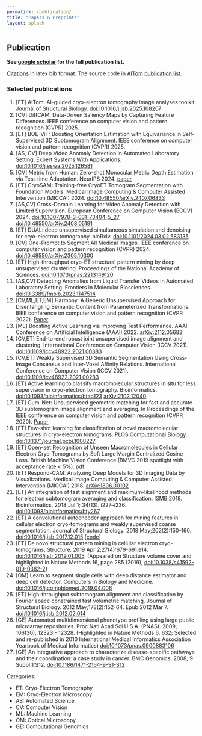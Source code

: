 ```yaml
---
permalink: /publication/
title: "Papers & Preprints"
layout: splash
---
```

## Publication

**See [google scholar](https://scholar.google.com/citations?hl=en&user=Y3Cqt0cAAAAJ&view_op=list_works&sortby=pubdate) for the full publication list.** 

[Citations](https://raw.githubusercontent.com/xulabs/xulabs.github.io/master/doc/reference_xulab.bib) in latex bib format. The source code in [AITom](https://github.com/xulabs/aitom) [publication list](https://github.com/xulabs/aitom/blob/master/doc/publications.md).

### Selected publications
1. [ET] AITom: AI-guided cryo-electron tomography image analyses toolkit. Journal of Structural Biology. [doi:10.1016/j.jsb.2025.108207](https://doi.org/10.1016/j.jsb.2025.108207)
1. [CV] DiffCAM: Data-Driven Saliency Maps by Capturing Feature Differences. IEEE conference on computer vision and pattern recognition (CVPR) 2025.
1. [ET] BOE-ViT: Boosting Orientation Estimation with Equivariance in Self-Supervised 3D Subtomogram Alignment. IEEE conference on computer vision and pattern recognition (CVPR) 2025. 
1. [AS, CV] Deep Video Anomaly Detection in Automated Laboratory Setting. Expert Systems With Applications. [doi:10.1016/j.eswa.2025.126581](https://doi.org/10.1016/j.eswa.2025.126581)
1. [CV] Metric from Human: Zero-shot Monocular Metric Depth Estimation via Test-time Adaptation. NeurIPS 2024. [paper](https://openreview.net/pdf?id=GA8TVtxudf)
1. [ET] CryoSAM: Training-free CryoET Tomogram Segmentation with Foundation Models. Medical Image Computing & Computer Assisted Intervention (MICCAI) 2024. [doi:10.48550/arXiv.2407.06833](https://doi.org/10.48550/arXiv.2407.06833)
1. [AS,CV] Cross-Domain Learning for Video Anomaly Detection with Limited Supervision. European Conference on Computer Vision (ECCV) 2024. [doi:10.1007/978-3-031-73404-5_27](https://doi.org/10.1007/978-3-031-73404-5_27) [doi:10.48550/arXiv.2408.05191](https://doi.org/10.48550/arXiv.2408.05191)
1. [ET] DUAL: deep unsupervised simultaneous simulation and denoising for cryo-electron tomography. bioRxiv. [doi:10.1101/2024.03.02.583135](https://doi.org/10.1101/2024.03.02.583135)
1. [CV] One-Prompt to Segment All Medical Images. IEEE conference on computer vision and pattern recognition (CVPR) 2024. [doi:10.48550/arXiv.2305.10300](https://doi.org/10.48550/arXiv.2305.10300)
1. [ET] High-throughput cryo-ET structural pattern mining by deep unsupervised clustering. Proceedings of the National Academy of Sciences. [doi:10.1073/pnas.2213149120](https://www.pnas.org/doi/10.1073/pnas.2213149120)
1. [AS,CV] Detecting Anomalies from Liquid Transfer Videos in Automated Laboratory Setting. Frontiers in Molecular Biosciences. [doi:10.3389/fmolb.2023.1147514](https://doi.org/10.3389/fmolb.2023.1147514)
1. [CV,ML,ET,EM] Harmony: A Generic Unsupervised Approach for Disentangling Semantic Content from Parameterized Transformations. IEEE conference on computer vision and pattern recognition (CVPR 2022). [Paper](https://openaccess.thecvf.com/content/CVPR2022/html/Uddin_Harmony_A_Generic_Unsupervised_Approach_for_Disentangling_Semantic_Content_From_CVPR_2022_paper.html)
1. [ML] Boosting Active Learning via Improving Test Performance. AAAI Conference on Artificial Intelligence (AAAI) 2022. [arXiv:2112.05683](https://arxiv.org/abs/2112.05683)
1. [CV,ET] End-to-end robust joint unsupervised image alignment and clustering. International Conference on Computer Vision (ICCV 2021). [doi:10.1109/iccv48922.2021.00383](https://doi.org/10.1109/iccv48922.2021.00383)
1. [CV,ET] Weakly Supervised 3D Semantic Segmentation Using Cross-Image Consensus and Inter-Voxel Affinity Relations. International Conference on Computer Vision (ICCV 2021). [doi:10.1109/icv48922.2021.00283](https://doi.org/10.1109/iccv48922.2021.00283)
1. [ET] Active learning to classify macromolecular structures in situ for less supervision in cryo-electron tomography. Bioinformatics. [doi:10.1093/bioinformatics/btab123](https://doi.org/10.1093/bioinformatics/btab123) [arXiv:2102.12040](https://arxiv.org/abs/2102.12040)
1. [ET] Gum-Net: Unsupervised geometric matching for fast and accurate 3D subtomogram image alignment and averaging. In Proceedings of the IEEE conference on computer vision and pattern recognition (CVPR 2020). [Paper](http://openaccess.thecvf.com/content_CVPR_2020/html/Zeng_Gum-Net_Unsupervised_Geometric_Matching_for_Fast_and_Accurate_3D_Subtomogram_CVPR_2020_paper.html)
1. [ET] Few-shot learning for classification of novel macromolecular structures in cryo-electron tomograms. PLOS Computational Biology. [doi:10.1371/journal.pcbi.1008227](https://doi.org/10.1371/journal.pcbi.1008227)
1. [ET] Open-set Recognition of Unseen Macromolecules in Cellular Electron Cryo-Tomograms by Soft Large Margin Centralized Cosine Loss. British Machine Vision Conference (BMVC 2019 spotlight with acceptance rate < 5%). [pdf](https://www.google.com/url?q=https%3A%2F%2Fbmvc2019.org%2Fwp-content%2Fuploads%2Fpapers%2F0347-paper.pdf&sa=D&sntz=1&usg=AFQjCNHsPGgSr-V9nd4XQgRo6XrbD-Gw3g)
1. [ET] Respond-CAM: Analyzing Deep Models for 3D Imaging Data by Visualizations. Medical Image Computing & Computer Assisted Intervention (MICCAI) 2018. [arXiv:1806.00102](https://www.google.com/url?q=https%3A%2F%2Farxiv.org%2Fabs%2F1806.00102&sa=D&sntz=1&usg=AFQjCNGgP4R3YTn18pWjf3tItO1EJcBocg)
1. [ET] An integration of fast alignment and maximum-likelihood methods for electron subtomogram averaging and classification. ISMB 2018. Bioinformatics. 2018 Jul 1; 34(13): i227–i236\. [doi:10.1093/bioinformatics/bty267](https://www.google.com/url?q=https%3A%2F%2Fdoi.org%2F10.1093%2Fbioinformatics%2Fbty267&sa=D&sntz=1&usg=AFQjCNEzaiJD5hLMLjD4MIKW2O9gJ-Icvg). 
1. [ET] A convolutional autoencoder approach for mining features in cellular electron cryo-tomograms and weakly supervised coarse segmentation. Journal of Structural Biology. 2018 May;202(2):150-160\. [doi:10.1016/j.jsb.2017.12.015](https://www.google.com/url?q=https%3A%2F%2Fdoi.org%2F10.1016%2Fj.jsb.2017.12.015&sa=D&sntz=1&usg=AFQjCNHd6jJBB-Obp_ebGPvYCwwXv9UrkA)  [[code](https://www.google.com/url?q=https%3A%2F%2Fgithub.com%2Fxulabs%2Fprojects%2Ftree%2Fmaster%2Fautoencoder&sa=D&sntz=1&usg=AFQjCNG3kvV1s4UAW8nIBaqZN67rbqN-uA)]
1. [ET] De novo structural pattern mining in cellular electron cryo-tomograms. Structure. 2019 Apr 2;27(4):679-691.e14\. [doi:10.1016/j.str.2019.01.005](https://doi.org/10.1016/j.str.2019.01.005). (Appeared on Structure volume cover and highlighted in Nature Methods 16, page 285 (2019), [doi:10.1038/s41592-019-0382-2](https://www.google.com/url?q=https%3A%2F%2Fdoi.org%2F10.1038%2Fs41592-019-0382-2&sa=D&sntz=1&usg=AFQjCNHMCQyejm_T4RGn8t5EKPadA4XFzA))
1. [OM] Learn to segment single cells with deep distance estimator and deep cell detector. Computers in Biology and Medicine. [doi:10.1016/j.compbiomed.2019.04.006](https://doi.org/10.1016/j.compbiomed.2019.04.006)
1. [ET] High-throughput subtomogram alignment and classification by Fourier space constrained fast volumetric matching. Journal of Structural Biology. 2012 May;178(2):152-64\. Epub 2012 Mar 7. [doi:10.1016/j.jsb.2012.02.014](https://doi.org/10.1016/j.jsb.2012.02.014)
1. [GE] Automated multidimensional phenotype profiling using large public microarray repositories. Proc Natl Acad Sci U S A. (PNAS). 2009; 106(30), 12323 - 12328\. (Highlighted in Nature Methods 6, 632; Selected and re-published in 2010 International Medical Informatics Association Yearbook of Medical Informatics) [doi:10.1073/pnas.0900883106](https://doi.org/10.1073/pnas.0900883106)
1. [GE] An integrative approach to characterize disease-specific pathways and their coordination: a case study in cancer. BMC Genomics. 2008; 9 Suppl 1:S12. [doi:10.1186/1471-2164-9-S1-S12](https://doi.org/10.1186/1471-2164-9-S1-S12)

Categories:

* ET: Cryo-Electron Tomography
* EM: Cryo-Electron Microscopy
* AS: Automated Science
* CV: Computer Vision
* ML: Machine Learning
* OM: Optical Microscopy
* GE: Computational Genomics
